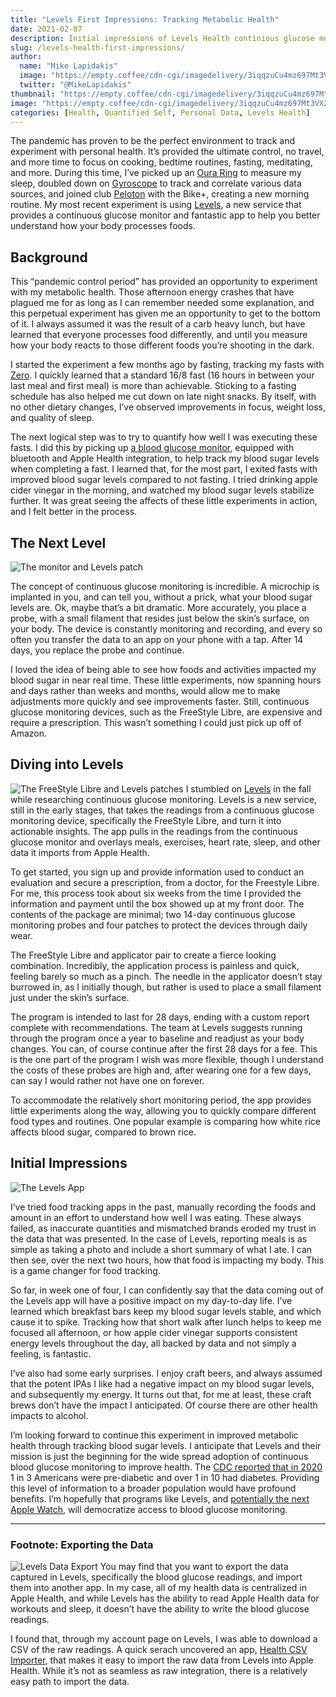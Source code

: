 ```yaml
---
title: "Levels First Impressions: Tracking Metabolic Health"
date: 2021-02-07
description: Initial impressions of Levels Health continious glucose monitoring to improve metabolic health
slug: /levels-health-first-impressions/
author:
  name: "Mike Lapidakis"
  image: "https://empty.coffee/cdn-cgi/imagedelivery/3iqqzuCu4mz697Mt3VX2wA/69194722-6f88-4268-402b-a24f5c3daf00/tiny"
  twitter: "@MikeLapidakis"
thumbnail: "https://empty.coffee/cdn-cgi/imagedelivery/3iqqzuCu4mz697Mt3VX2wA/06c10997-9649-4ff0-4c0b-b410d2ed3400/thumbnail"
image: "https://empty.coffee/cdn-cgi/imagedelivery/3iqqzuCu4mz697Mt3VX2wA/06c10997-9649-4ff0-4c0b-b410d2ed3400/hero"
categories: [Health, Quantified Self, Personal Data, Levels Health]
---
```


The pandemic has proven to be the perfect environment to track and experiment with personal health. It’s provided the ultimate control, no travel, and more time to focus on cooking, bedtime routines, fasting, meditating, and more. During this time, I’ve picked up an [Oura Ring](https://ouraring.com) to measure my sleep, doubled down on [Gyroscope](https://gyrosco.pe/) to track and correlate various data sources, and joined club [Peloton](https://www.onepeloton.com/) with the Bike+, creating a new morning routine. My most recent experiment is using [Levels](https://www.levelshealth.com), a new service that provides a continuous glucose monitor and fantastic app to help you better understand how your body processes foods.

## Background

This “pandemic control period” has provided an opportunity to experiment with my metabolic health. Those afternoon energy crashes that have plagued me for as long as I can remember needed some explanation, and this perpetual experiment has given me an opportunity to get to the bottom of it. I always assumed it was the result of a carb heavy lunch, but have learned that everyone processes food differently, and until you measure how your body reacts to those different foods you’re shooting in the dark.

I started the experiment a few months ago by fasting, tracking my fasts with [Zero](https://www.zerofasting.com). I quickly learned that a standard 16/8 fast (16 hours in between your last meal and first meal) is more than achievable. Sticking to a fasting schedule has also helped me cut down on late night snacks. By itself, with no other dietary changes, I’ve observed improvements in focus, weight loss, and quality of sleep.

The next logical step was to try to quantify how well I was executing these fasts. I did this by picking up [a blood glucose monitor](https://amzn.to/3rrBKIj), equipped with bluetooth and Apple Health integration, to help track my blood sugar levels when completing a fast. I learned that, for the most part, I exited fasts with improved blood sugar levels compared to not fasting. I tried drinking apple cider vinegar in the morning, and watched my blood sugar levels stabilize further. It was great seeing the affects of these little experiments in action, and I felt better in the process.

## The Next Level

![The monitor and Levels patch](https://empty.coffee/cdn-cgi/imagedelivery/3iqqzuCu4mz697Mt3VX2wA/e92f4f81-8d9d-4a45-4323-3190de99d900/post)

The concept of continuous glucose monitoring is incredible. A microchip is implanted in you, and can tell you, without a prick, what your blood sugar levels are. Ok, maybe that’s a bit dramatic. More accurately, you place a probe, with a small filament that resides just below the skin’s surface, on your body. The device is constantly monitoring and recording, and every so often you transfer the data to an app on your phone with a tap. After 14 days, you replace the probe and continue.

I loved the idea of being able to see how foods and activities impacted my blood sugar in near real time. These little experiments, now spanning hours and days rather than weeks and months, would allow me to make adjustments more quickly and see improvements faster. Still, continuous glucose monitoring devices, such as the FreeStyle Libre, are expensive and require a prescription. This wasn’t something I could just pick up off of Amazon.

## Diving into Levels

![The FreeStyle Libre and Levels patches](https://empty.coffee/cdn-cgi/imagedelivery/3iqqzuCu4mz697Mt3VX2wA/937b6603-ecb8-4797-3a57-4d48e1576e00/post)
I stumbled on [Levels](https://levelshelth.com) in the fall while researching continuous glucose monitoring. Levels is a new service, still in the early stages, that takes the readings from a continuous glucose monitoring device, specifically the FreeStyle Libre, and turn it into actionable insights. The app pulls in the readings from the continuous glucose monitor and overlays meals, exercises, heart rate, sleep, and other data it imports from Apple Health.

To get started, you sign up and provide information used to conduct an evaluation and secure a prescription, from a doctor, for the Freestyle Libre. For me, this process took about six weeks from the time I provided the information and payment until the box showed up at my front door. The contents of the package are minimal; two 14-day continuous glucose monitoring probes and four patches to protect the devices through daily wear.

The FreeStyle Libre and applicator pair to create a fierce looking combination. Incredibly, the application process is painless and quick, feeling barely so much as a pinch. The needle in the applicator doesn’t stay burrowed in, as I initially though, but rather is used to place a small filament just under the skin’s surface.

The program is intended to last for 28 days, ending with a custom report complete with recommendations. The team at Levels suggests running through the program once a year to baseline and readjust as your body changes. You can, of course continue after the first 28 days for a fee. This is the one part of the program I wish was more flexible, though I understand the costs of these probes are high and, after wearing one for a few days, can say I would rather not have one on forever.

To accommodate the relatively short monitoring period, the app provides little experiments along the way, allowing you to quickly compare different food types and routines. One popular example is comparing how white rice affects blood sugar, compared to brown rice.

## Initial Impressions

![The Levels App](https://empty.coffee/cdn-cgi/imagedelivery/3iqqzuCu4mz697Mt3VX2wA/ac273edd-3898-4b23-3e93-4e99ec851a00/post)

I’ve tried food tracking apps in the past, manually recording the foods and amount in an effort to understand how well I was eating. These always failed, as inaccurate quantities and mismatched brands eroded my trust in the data that was presented. In the case of Levels, reporting meals is as simple as taking a photo and include a short summary of what I ate. I can then see, over the next two hours, how that food is impacting my body. This is a game changer for food tracking.

So far, in week one of four, I can confidently say that the data coming out of the Levels app will have a positive impact on my day-to-day life. I’ve learned which breakfast bars keep my blood sugar levels stable, and which cause it to spike. Tracking how that short walk after lunch helps to keep me focused all afternoon, or how apple cider vinegar supports consistent energy levels throughout the day, all backed by data and not simply a feeling, is fantastic.

I’ve also had some early surprises. I enjoy craft beers, and always assumed that the potent IPAs I like had a negative impact on my blood sugar levels, and subsequently my energy. It turns out that, for me at least, these craft brews don’t have the impact I anticipated. Of course there are other health impacts to alcohol.

I’m looking forward to continue this experiment in improved metabolic health through tracking blood sugar levels. I anticipate that Levels and their mission is just the beginning for the wide spread adoption of continuous blood glucose monitoring to improve health. The [CDC reported that in 2020](https://www.cdc.gov/diabetes/library/features/diabetes-stat-report.html) 1 in 3 Americans were pre-diabetic and over 1 in 10 had diabetes. Providing this level of information to a broader population would have profound benefits. I’m hopefully that programs like Levels, and [potentially the next Apple Watch](https://www.macrumors.com/2021/01/25/apple-watch-series-7-blood-glucose-monitoring/), will democratize access to blood glucose monitoring.

---

### Footnote: Exporting the Data

![Levels Data Export](https://empty.coffee/cdn-cgi/imagedelivery/3iqqzuCu4mz697Mt3VX2wA/140d6a81-33a5-4505-3afa-b04fdeb57b00/post)
You may find that you want to export the data captured in Levels, specifically the blood glucose readings, and import them into another app. In my case, all of my health data is centralized in Apple Health, and while Levels has the ability to read Apple Health data for workouts and sleep, it doesn’t have the ability to write the blood glucose readings.

I found that, through my account page on Levels, I was able to download a CSV of the raw readings. A quick serach uncovered an app, [Health CSV Importer](https://2017.lionheartsw.com/software/health-csv-importer/), that makes it easy to import the raw data from Levels into Apple Health. While it’s not as seamless as raw integration, there is a relatively easy path to import the data.
